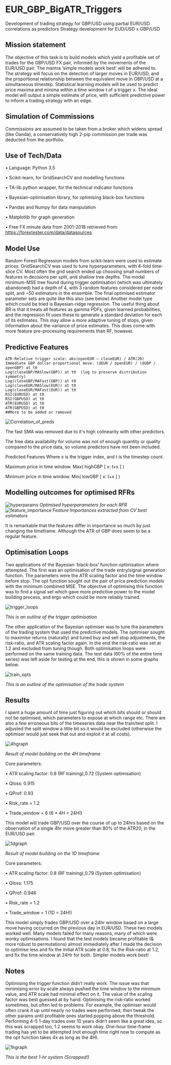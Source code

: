 # EUR_GBP_BigATR_Triggers
Development of trading strategy for GBP/USD using partial EUR/USD correlations as predictors
Strategy development for EUD/USD x GBP/USD 
 
## Mission statement 
The objective of this task is to build models which yield a profitable set of trades for the GBP/USD FX pair, informed by the movements of the EUR/USD pair. The mantra ‘simple models work best’ will be adhered to. The strategy will focus on the detection of larger moves in EUR/USD, and the proportional relationship between the equivalent move in GBP/USD at a simultaneous timestep. Statistical learning models will be used to predict price maxima and minima within a time window t of a trigger x. The ideal model will output a simple estimate of price, with sufficient predictive power to inform a trading strategy with an edge. 

## Simulation of Commissions
Commissions are assumed to be taken from a broker which widens spread (like Oanda), a conservatively high 2-pip commission per trade was deducted from the portfolio.

## Use of Tech/Data 
• Language: Python 3.5 

• Scikit-learn, for GridSearchCV and modelling functions 

• TA-lib python wrapper, for the technical indicator functions 

• Bayesian-optimisation library, for optimising black-box functions 

• Pandas and Numpy for data manipulation 

• Matplotlib for graph generation 

• Free FX minute data from 2001-2018 retrieved from: https://forextester.com/data/datasources 

## Model Use 

Random Forest Regression models from scikit-learn were used to estimate prices. GridSearchCV was used to tune hyperparameters, with 4-fold time-slice CV. Most often the grid search ended up choosing small numbers of features in decisions per split, and shallow tree depths. The modal minimum-MSE tree found during trigger optimisation (which was ultimately abandoned) had a depth of 4, with 3 random features considered per node split, and ~50 estimators in the ensemble. The final optimised estimator parameter sets are quite like this also (see below) 
Another model type which could be tried is Bayesian-ridge regression. The useful thing about BR is that it treats all features as gamma PDFs, given learned probabilities, and the regression fit uses these to generate a standard deviation for each of its estimates. This may allow a more adaptive tuning of stops, given information about the variance of price estimates. This does come with more feature pre-processing requirements than RF, however. 


## Predictive Features 
```
ATR-Relative trigger scale: abs(openEUR – closeEUR) / ATR(20) 
Immediate GBP dollar-proportional move: (dEUR / openEUR) / (dGBP / openGBP) at t0 
Log(closeGBP/MASlow(GBP)) at t0  (log to preserve distribution symmetry) 
Log(closeGBP/MAFast(GBP)) at t0 
Log(closeEUR/MASlow(EUR)) at t0 
Log(closeEUR/MAFast(EUR)) at t0 
RSI(EURUSD) at t0 
RSI(GBPUSD) at t0 
ATR(EURUSD) at t0 
ATR(GBPUSD) at t0 
##More to be added or removed 
```
![Correlation_of_preds](https://github.com/OliverCardiff/EUR_GBP_BigATR_Triggers/blob/master/multi_corr.png)

The fast SMA was removed due to it's high colinearity with other predictors. 

The free data availability for volume was not of enough quantity or quality compared to the price data, so volume predictors have not been included. 

Predicted Features Where x is the trigger index, and t is the timestep count. 

Maximum price in time window. Max( highGBP [ x: t+x ] ) 

Minimum price in time window. Min( lowGBP [ x: t+x ] ) 

 
## Modelling outcomes for optimised RFRs

![hyperparams](https://github.com/OliverCardiff/EUR_GBP_BigATR_Triggers/blob/master/mini_tab.png)
*Optimised hyperparameters for each RFR*
![feature_importance](https://github.com/OliverCardiff/EUR_GBP_BigATR_Triggers/blob/master/Model_features.png)
*Feature Importances extracted from CV best estimators*

It is remarkable that the features differ in importance so much by just changing the timeframe. Although the ATR of GBP does seem to be a regular feature. 

## Optimisation Loops 

Two applications of the Bayesian ‘black-box’ function optimisation where attempted.  The first was an optimisation of the trade entry/signal generation function. The parameters were the ATR scaling factor and the time window before stop. The opt function sought out the pair of price prediction models with the minimum combined MSE. The objective of optimising this function was to find a signal set which gave more predictive power to the model building process, and ergo which could be more reliably trained. 

![trigger_loops](https://github.com/OliverCardiff/EUR_GBP_BigATR_Triggers/blob/master/trigger_opt.png)

*This is an outline of the trigger optimisation*

The other application of the Bayesian optimiser was to tune the parameters of the trading system that used the predictive models. The optimiser sought to maximise returns (naturally) and tuned buy and sell stop adjustments, the risk-ratio, and ATR scaling factor again. In the end the risk-ratio was set at 1.2 and excluded from tuning though. 
Both optimisation loops were performed on the same training data. The test data (60% of the entire time series) was left aside for testing at the end, this is shown in some graphs below. 

 ![train_opts](https://github.com/OliverCardiff/EUR_GBP_BigATR_Triggers/blob/master/trade_opt.png)
 
*This is an outline of the optimisation of the trade system*

## Results
I spent a huge amount of time just figuring out which bits should or should not be optimised, which parameters to expose at which range etc. There are also a few erroneous bits of the timeseries data near the train/test split. I adjusted the split window a little bit so it would be excluded (otherwise the optimiser would just seek that out and exploit it at all costs).
 
![4hgraph](https://github.com/OliverCardiff/EUR_GBP_BigATR_Triggers/blob/master/4H_Train_Test.png)

*Result of model building on the 4H timeframe*

Core parameters:

• ATR scaling factor: 0.8 (RF training),0.72 (System optimisation)  

• Qloss: 0.915 

• QProf: 0.93 

• Risk_rate = 1.2 

• Trade_window = 6 (6 * 4H = 24H!) 

This model will trade GBP/USD over the course of up to 24hrs based on the observation of a single 4hr move greater than 80% of the ATR20, in the EUR/USD pair.  

![1dgraph](https://github.com/OliverCardiff/EUR_GBP_BigATR_Triggers/blob/master/1D_Train_Test.png)

*Result of model building on the 1D timeframe*

Core parameters:

• ATR scaling factor: 0.8 (RF training),0.79 (System optimisation)  

• Qloss: 1.175 

• QProf: 0.946 

• Risk_rate = 1.2 

• Trade_window = 1 (1D = 24H!) 

This model simply trades GBP/USD over a 24hr window based on a large move having occurred on the previous day in EUR/USD. 
These two models worked well. Many models failed for many reasons, many of which were wonky optimisations. I found that the test models became profitable (& more robust to permutations) almost immediately after I made the decision to optimise less and fix the initial ATR scale at 0.8, fix the Risk-ratio at 1.2, and fix the time window at 24Hr for both. Simpler models work best!  

## Notes 

Optimising the trigger function didn’t really work. The issue was that minimising error by scale always pushed the time window to the minimum value, and ATR scale had minimal effect on it. The value of the scaling factor was best guessed at by hand. 
Optimising the risk-ratio worked sometimes, but often led to problems. For example, the optimiser would often crank it up until nearly no trades were performed, then tweak the other params until profitable ones started popping above the threshold. Performing 4-5 1-day trades over 10 years didn’t seem like a great idea, so this was scrapped too, 1.2 seems to work okay. 
One-hour time-frame trading has yet to be attempted (not enough time right now to compute as the opt function takes 4x as long as the 4H).

![1hgraph](https://github.com/OliverCardiff/EUR_GBP_BigATR_Triggers/blob/master/1H_Train_Test.png)

*This is the best 1-hr system (Scrapped!)*


